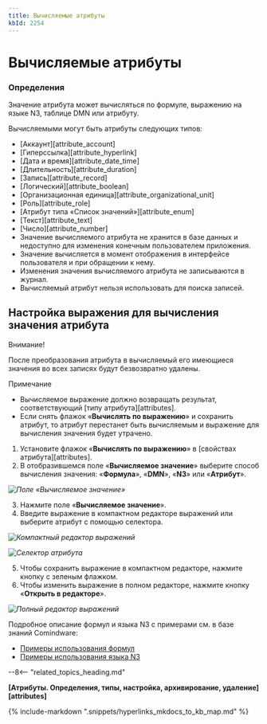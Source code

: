 ```yaml
---
title: Вычисляемые атрибуты
kbId: 2254
---
```


# Вычисляемые атрибуты

### Определения

Значение атрибута может вычисляться по формуле, выражению на языке N3, таблице DMN или атрибуту.

Вычисляемыми могут быть атрибуты следующих типов:

- [Аккаунт][attribute_account]
- [Гиперссылка][attribute_hyperlink]
- [Дата и время][attribute_date_time]
- [Длительность][attribute_duration]
- [Запись][attribute_record]
- [Логический][attribute_boolean]
- [Организационная единица][attribute_organizational_unit]
- [Роль][attribute_role]
- [Атрибут типа «Список значений»][attribute_enum]
- [Текст][attribute_text]
- [Число][attribute_number]
- Значение вычисляемого атрибута не хранится в базе данных и недоступно для изменения конечным пользователем приложения.
- Значение вычисляется в момент отображения в интерфейсе пользователя и при обращении к нему.
- Изменения значения вычисляемого атрибута не записываются в журнал.
- Вычисляемый атрибут нельзя использовать для поиска записей.

## Настройка выражения для вычисления значения атрибута

Внимание!

После преобразования атрибута в вычисляемый его имеющиеся значения во всех записях будут безвозвратно удалены.

Примечание

- Вычисляемое выражение должно возвращать результат, соответствующий [типу атрибута][attributes].
- Если снять флажок «**Вычислять по выражению**» и сохранить атрибут, то атрибут перестанет быть вычисляемым и выражение для вычисления значения будет утрачено.

1. Установите флажок «**Вычислять по выражению**» в [свойствах атрибута][attributes].
2. В отобразившемся поле «**Вычисляемое значение**» выберите способ вычисления значения: «**Формула**», «**DMN**», «**N3**» или «**Атрибут**».

_![Поле «Вычисляемое значение»](https://kb.comindware.ru/assets/calculated_attribute_calculated_expression.png)_

3. Нажмите поле «**Вычисляемое значение**».
4. Введите выражение в компактном редакторе выражений или выберите атрибут с помощью селектора.

_![Компактный редактор выражений](https://kb.comindware.ru/assets/calculated_attribute_compact_editor.png)_

_![Селектор атрибута](https://kb.comindware.ru/assets/calculated_attribute_select_attribute.png)_

5. Чтобы сохранить выражение в компактном редакторе, нажмите кнопку с зеленым флажком.
6. Чтобы изменить выражение в полном редакторе, нажмите кнопку «**Открыть в редакторе**».

_![Полный редактор выражений](https://kb.comindware.ru/assets/calculated_attribute_full_editor.png)_

Подробное описание формул и языка N3 с примерами см. в базе знаний Comindware:

- [Примеры использования формул](https://kb.comindware.ru/category/comindware-business-application-platform/Версия-4/Формулы-для-вычислений/Язык-выражений/409/)
- [Примеры использования языка N3](https://kb.comindware.ru/category/comindware-business-application-platform/Версия-4/Формулы-для-вычислений/Язык-n3/408/)

--8<-- "related_topics_heading.md"

**[Атрибуты. Определения, типы, настройка, архивирование, удаление][attributes]**



{% include-markdown ".snippets/hyperlinks_mkdocs_to_kb_map.md" %}
